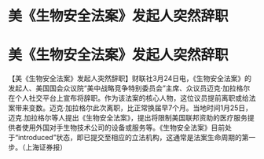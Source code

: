 # 美《生物安全法案》发起人突然辞职

# 美《生物安全法案》发起人突然辞职

【美《生物安全法案》发起人突然辞职】财联社3月24日电，《生物安全法案》的发起人、美国国会众议院“美中战略竞争特别委员会”主席、众议员迈克·加拉格尔在个人社交平台上宣布将辞职。作为该法案的核心人物，这位议员提前离职或给法案带来变数。迈克·加拉格尔此次离职，比正常换届早7个月。当地时间1月25日，迈克.加拉格尔等人提出《生物安全法案》，提出将限制美国联邦资助的医疗服务提供者使用外国对手生物技术公司的设备或服务等。《生物安全法案》目前处于“introduced”状态，即已提交至相应的立法机构，这通常是法案生命周期的第一步。（上海证券报）

